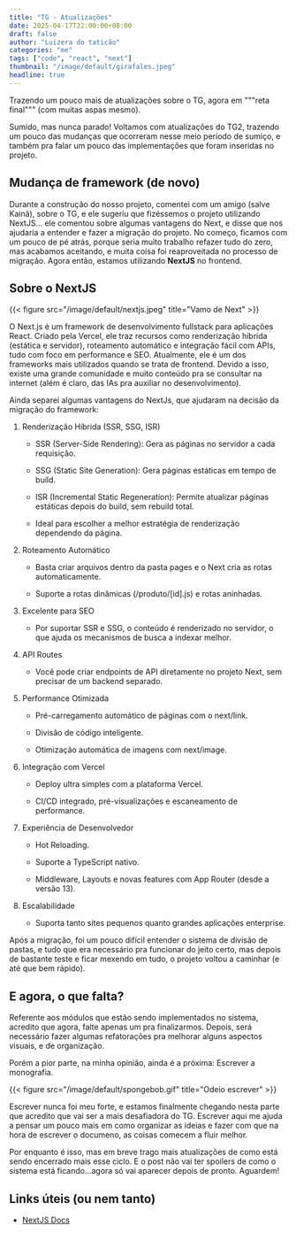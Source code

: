 ```yaml
---
title: "TG - Atualizações"
date: 2025-04-17T22:00:00+08:00
draft: false
author: "Luizera do taticão"
categories: "me"
tags: ["code", "react", "next"]
thumbnail: "/image/default/girafales.jpeg"
headline: true
---
```

Trazendo um pouco mais de atualizações sobre o TG, agora em """reta final""" (com muitas aspas mesmo).
<!--more-->

Sumido, mas nunca parado! Voltamos com atualizações do TG2, trazendo um pouco das mudanças que ocorreram nesse meio período de sumiço, e também pra falar um pouco das implementações que foram inseridas no projeto.

## Mudança de framework (de novo)

Durante a construção do nosso projeto, comentei com um amigo (salve Kainã), sobre o TG, e ele sugeriu que fizéssemos o projeto utilizando NextJS... ele comentou sobre algumas vantagens do Next, e disse que nos ajudaria a entender e fazer a migração do projeto. No começo, ficamos com um pouco de pé atrás, porque seria muito trabalho refazer tudo do zero, mas acabamos aceitando, e muita coisa foi reaproveitada no processo de migração. Agora então, estamos utilizando **NextJS** no frontend.

## Sobre o NextJS

{{< figure src="/image/default/nextjs.jpeg" title="Vamo de Next" >}}

O Next.js é um framework de desenvolvimento fullstack para aplicações React. Criado pela Vercel, ele traz recursos como renderização híbrida (estática e servidor), roteamento automático e integração fácil com APIs, tudo com foco em performance e SEO. Atualmente, ele é um dos frameworks mais utilizados quando se trata de frontend. Devido a isso, existe uma grande comunidade e muito conteúdo pra se consultar na internet (além é claro, das IAs pra auxiliar no desenvolvimento).

Ainda separei algumas vantagens do NextJs, que ajudaram na decisão da migração do framework:

1. Renderização Híbrida (SSR, SSG, ISR)

    - SSR (Server-Side Rendering): Gera as páginas no servidor a cada requisição.

    - SSG (Static Site Generation): Gera páginas estáticas em tempo de build.

    - ISR (Incremental Static Regeneration): Permite atualizar páginas estáticas depois do build, sem rebuild total.

    - Ideal para escolher a melhor estratégia de renderização dependendo da página.

2. Roteamento Automático

    - Basta criar arquivos dentro da pasta pages e o Next cria as rotas automaticamente.

    - Suporte a rotas dinâmicas (/produto/[id].js) e rotas aninhadas.

3. Excelente para SEO

    - Por suportar SSR e SSG, o conteúdo é renderizado no servidor, o que ajuda os mecanismos de busca a indexar melhor.

4. API Routes

    - Você pode criar endpoints de API diretamente no projeto Next, sem precisar de um backend separado.

5. Performance Otimizada

    - Pré-carregamento automático de páginas com o next/link.

    - Divisão de código inteligente.

    - Otimização automática de imagens com next/image.

6. Integração com Vercel

    - Deploy ultra simples com a plataforma Vercel.

    - CI/CD integrado, pré-visualizações e escaneamento de performance.

7. Experiência de Desenvolvedor

    - Hot Reloading.

    - Suporte a TypeScript nativo.

    - Middleware, Layouts e novas features com App Router (desde a versão 13).

8. Escalabilidade

    - Suporta tanto sites pequenos quanto grandes aplicações enterprise.

Após a migração, foi um pouco difícil entender o sistema de divisão de pastas, e tudo que era necessário pra funcionar do jeito certo, mas depois de bastante teste e ficar mexendo em tudo, o projeto voltou a caminhar (e até que bem rápido).


## E agora, o que falta?

Referente aos módulos que estão sendo implementados no sistema, acredito que agora, falte apenas um pra finalizarmos. Depois, será necessário fazer algumas refatorações pra melhorar alguns aspectos visuais, e de organização.

Porém a pior parte, na minha opinião, ainda é a próxima: Escrever a monografia. 

{{< figure src="/image/default/spongebob.gif" title="Odeio escrever" >}}


Escrever nunca foi meu forte, e estamos finalmente chegando nesta parte que acredito que vai ser a mais desafiadora do TG. Escrever aqui me ajuda a pensar um pouco mais em como organizar as ideias e fazer com que na hora de escrever o documeno, as coisas comecem a fluir melhor.

Por enquanto é isso, mas em breve trago mais atualizações de como está sendo encerrado mais esse ciclo. E o post não vai ter spoilers de como o sistema está ficando...agora só vai aparecer depois de pronto. Aguardem!

## Links úteis (ou nem tanto)

- [NextJS Docs](https://nextjs.org/docs)
